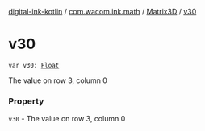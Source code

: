 [digital-ink-kotlin](../../index.md) / [com.wacom.ink.math](../index.md) / [Matrix3D](index.md) / [v30](./v30.md)

# v30

`var v30: `[`Float`](https://kotlinlang.org/api/latest/jvm/stdlib/kotlin/-float/index.html)

The value on row 3, column 0

### Property

`v30` - The value on row 3, column 0